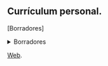 
 
 
## Currículum personal.

[Borradores]

<details>
<summary>Borradores</summary>
<br>
 <li><a href="../Borradores/Login_Logout_Javier_Gracian.html">Login y Logout</a></li>
</details>

[Web].

[Web]: https://javi-gr.github.io/Trabajo_Integrador/ProyectoWeb/
